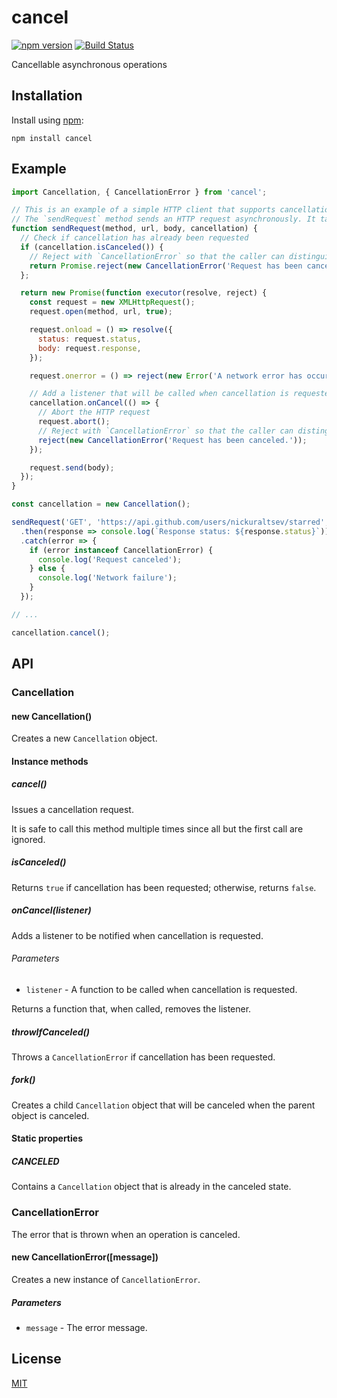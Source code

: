 # cancel

[![npm version](https://badge.fury.io/js/cancel.svg)](https://badge.fury.io/js/cancel)
[![Build Status](https://api.travis-ci.org/nickuraltsev/cancel.svg?branch=master)](https://travis-ci.org/nickuraltsev/cancel)

Cancellable asynchronous operations

## Installation

Install using [npm](https://www.npmjs.org/):

```
npm install cancel
```

## Example

```js
import Cancellation, { CancellationError } from 'cancel';

// This is an example of a simple HTTP client that supports cancellation.
// The `sendRequest` method sends an HTTP request asynchronously. It takes a `Cancellation` object as one of its parameters.
function sendRequest(method, url, body, cancellation) {
  // Check if cancellation has already been requested
  if (cancellation.isCanceled()) {
    // Reject with `CancellationError` so that the caller can distinguish between cancellation and failure
    return Promise.reject(new CancellationError('Request has been canceled.'));
  };

  return new Promise(function executor(resolve, reject) {
    const request = new XMLHttpRequest();
    request.open(method, url, true);

    request.onload = () => resolve({
      status: request.status,
      body: request.response,
    });

    request.onerror = () => reject(new Error('A network error has occurred.'));

    // Add a listener that will be called when cancellation is requested
    cancellation.onCancel(() => {
      // Abort the HTTP request
      request.abort();
      // Reject with `CancellationError` so that the caller can distinguish between cancellation and failure
      reject(new CancellationError('Request has been canceled.'));
    });

    request.send(body);
  });
}

const cancellation = new Cancellation();

sendRequest('GET', 'https://api.github.com/users/nickuraltsev/starred', null, cancellation)
  .then(response => console.log(`Response status: ${response.status}`))
  .catch(error => {
    if (error instanceof CancellationError) {
      console.log('Request canceled');
    } else {
      console.log('Network failure');
    }
  });

// ...

cancellation.cancel(); 
```

## API

### Cancellation

#### new Cancellation()

Creates a new `Cancellation` object.

#### Instance methods

##### cancel()

Issues a cancellation request.

It is safe to call this method multiple times since all but the first call are ignored.

##### isCanceled()

Returns `true` if cancellation has been requested; otherwise, returns `false`.

##### onCancel(listener)

Adds a listener to be notified when cancellation is requested.

###### Parameters

* `listener` - A function to be called when cancellation is requested.

Returns a function that, when called, removes the listener.

##### throwIfCanceled()

Throws a `CancellationError` if cancellation has been requested.

##### fork()

Creates a child `Cancellation` object that will be canceled when the parent object is canceled.

#### Static properties

##### CANCELED

Contains a `Cancellation` object that is already in the canceled state. 

### CancellationError

The error that is thrown when an operation is canceled.

#### new CancellationError([message])

Creates a new instance of `CancellationError`.

##### Parameters

* `message` - The error message.

## License

[MIT](https://github.com/nickuraltsev/cancel/blob/master/LICENSE)
